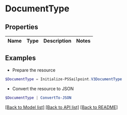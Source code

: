 # DocumentType
## Properties

Name | Type | Description | Notes
------------ | ------------- | ------------- | -------------

## Examples

- Prepare the resource
```powershell
$DocumentType = Initialize-PSSailpoint.V3DocumentType 
```

- Convert the resource to JSON
```powershell
$DocumentType | ConvertTo-JSON
```

[[Back to Model list]](../README.md#documentation-for-models) [[Back to API list]](../README.md#documentation-for-api-endpoints) [[Back to README]](../README.md)

